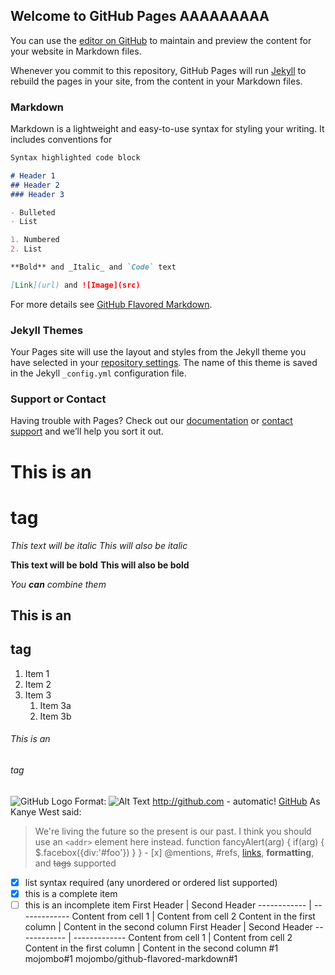 ## Welcome to GitHub Pages AAAAAAAAA

You can use the [editor on GitHub](https://github.com/byt19990101/byt19990101.github.io/edit/master/README.md) to maintain and preview the content for your website in Markdown files.

Whenever you commit to this repository, GitHub Pages will run [Jekyll](https://jekyllrb.com/) to rebuild the pages in your site, from the content in your Markdown files.

### Markdown

Markdown is a lightweight and easy-to-use syntax for styling your writing. It includes conventions for

```markdown
Syntax highlighted code block

# Header 1
## Header 2
### Header 3

- Bulleted
- List

1. Numbered
2. List

**Bold** and _Italic_ and `Code` text

[Link](url) and ![Image](src)
```

For more details see [GitHub Flavored Markdown](https://guides.github.com/features/mastering-markdown/).

### Jekyll Themes

Your Pages site will use the layout and styles from the Jekyll theme you have selected in your [repository settings](https://github.com/byt19990101/byt19990101.github.io/settings). The name of this theme is saved in the Jekyll `_config.yml` configuration file.

### Support or Contact

Having trouble with Pages? Check out our [documentation](https://help.github.com/categories/github-pages-basics/) or [contact support](https://github.com/contact) and we’ll help you sort it out.
# This is an <h1> tag
*This text will be italic*
_This will also be italic_

**This text will be bold**
__This will also be bold__

_You **can** combine them_
## This is an <h2> tag
  1. Item 1
1. Item 2
1. Item 3
   1. Item 3a
   1. Item 3b
###### This is an <h6> tag
![GitHub Logo](/images/logo.png)
Format: ![Alt Text](url)
http://github.com - automatic!
[GitHub](http://github.com)
As Kanye West said:

> We're living the future so
> the present is our past.
I think you should use an
`<addr>` element here instead.
    function fancyAlert(arg) {
      if(arg) {
        $.facebox({div:'#foo'})
      }
    }
    - [x] @mentions, #refs, [links](), **formatting**, and <del>tags</del> supported
- [x] list syntax required (any unordered or ordered list supported)
- [x] this is a complete item
- [ ] this is an incomplete item
First Header | Second Header
------------ | -------------
Content from cell 1 | Content from cell 2
Content in the first column | Content in the second column
First Header | Second Header
------------ | -------------
Content from cell 1 | Content from cell 2
Content in the first column | Content in the second column
#1
mojombo#1
mojombo/github-flavored-markdown#1
